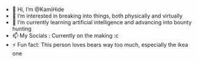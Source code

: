 - 👋 Hi, I’m @KamiHide
- 👀 I’m interested in breaking into things, both physically and virtually 
- 🌱 I’m currently learning artificial intelligence and advancing into bounty hunting
- 📫 My Socials : Currently on the making :c
- ⚡ Fun fact: This person loves bears way too much, especially the ikea one 

<!---
KamiHide/KamiHide is a ✨ special ✨ repository because its `README.md` (this file) appears on your GitHub profile.
You can click the Preview link to take a look at your changes.
--->
